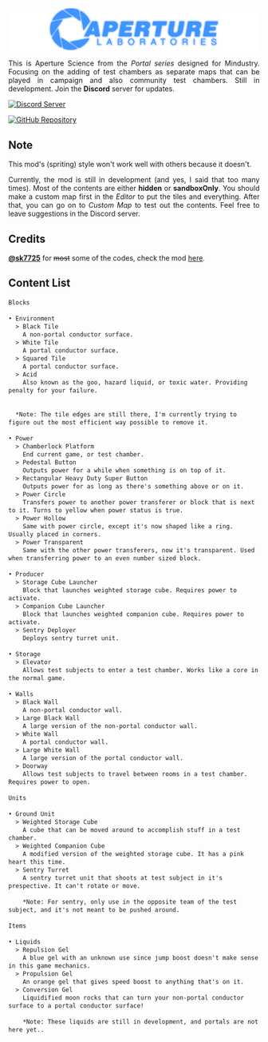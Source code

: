<p align=center> <img alt="Icon" src="https://github.com/Gdeft/aperture-science/blob/master/sprites-override/ui/logo.png"> </p>

<p align=justify>
This is Aperture Science from the <i>Portal series</i> designed for Mindustry. Focusing on the adding of test chambers as separate maps that can be played in campaign and also community test chambers. Still in development. Join the <b>Discord</b> server for updates.
</p>
<p align=left>
<a href="https://discord.gg/RCCVQFW">
   <img alt="Discord Server" src="https://discord.com/assets/9babbea9acbfec5302d832bae6c3c184.svg" width=110 length=140>
</a> 
</p>

<p>   
<a href="https://github.com/Gdeft/aperture-science">
   <img alt="GitHub Repository" src="https://upload.wikimedia.org/wikipedia/commons/thumb/2/24/GitHub_logo_2013_padded.svg/1240px-GitHub_logo_2013_padded.svg.png" width=110 length=140>
</a>
</p>

## Note

<p align=justify>This mod's (spriting) style won't work well with others because it doesn't.</p>

<p align=justify>Currently, the mod is still in development (and yes, I said that too many times). Most of the contents are either <b>hidden</b> or <b>sandboxOnly</b>. You should make a custom map first in the <i>Editor</i> to put the tiles and everything. After that, you can go on to <i>Custom Map</i> to test out the contents. Feel free to leave suggestions in the Discord server.</p>

## Credits

[**@sk7725**](https://github.com/sk7725) for ~~most~~ some of the codes, check the mod [here](https://github.com/sk7725/Commandblocks).

## Content List

```
Blocks

• Environment
  > Black Tile
    A non-portal conductor surface.
  > White Tile
    A portal conductor surface.
  > Squared Tile
    A portal conductor surface.
  > Acid
    Also known as the goo, hazard liquid, or toxic water. Providing penalty for your failure.
   
  
  *Note: The tile edges are still there, I'm currently trying to figure out the most efficient way possible to remove it.
  
• Power
  > Chamberlock Platform
    End current game, or test chamber.
  > Pedestal Button
    Outputs power for a while when something is on top of it.
  > Rectangular Heavy Duty Super Button
    Outputs power for as long as there's something above or on it.
  > Power Circle
    Transfers power to another power transferer or block that is next to it. Turns to yellow when power status is true.
  > Power Hollow
    Same with power circle, except it's now shaped like a ring. Usually placed in corners.
  > Power Transparent
    Same with the other power transferers, now it's transparent. Used when transferring power to an even number sized block.
  
• Producer
  > Storage Cube Launcher
    Block that launches weighted storage cube. Requires power to activate.
  > Companion Cube Launcher
    Block that launches weighted companion cube. Requires power to activate.
  > Sentry Deployer
    Deploys sentry turret unit.
  
• Storage
  > Elevator
    Allows test subjects to enter a test chamber. Works like a core in the normal game.
  
• Walls
  > Black Wall
    A non-portal conductor wall.
  > Large Black Wall
    A large version of the non-portal conductor wall.
  > White Wall
    A portal conductor wall.
  > Large White Wall
    A large version of the portal conductor wall.
  > Doorway
    Allows test subjects to travel between rooms in a test chamber. Requires power to open.
  
Units

• Ground Unit
  > Weighted Storage Cube
    A cube that can be moved around to accomplish stuff in a test chamber.
  > Weighted Companion Cube
    A modified version of the weighted storage cube. It has a pink heart this time.
  > Sentry Turret
    A sentry turret unit that shoots at test subject in it's prespective. It can't rotate or move. 
    
    *Note: For sentry, only use in the opposite team of the test subject, and it's not meant to be pushed around.
  
Items

• Liquids
  > Repulsion Gel
    A blue gel with an unknown use since jump boost doesn't make sense in this game mechanics.
  > Propulsion Gel
    An orange gel that gives speed boost to anything that's on it.
  > Conversion Gel
    Liquidified moon rocks that can turn your non-portal conductor surface to a portal conductor surface!
    
    *Note: These liquids are still in development, and portals are not here yet..
````









